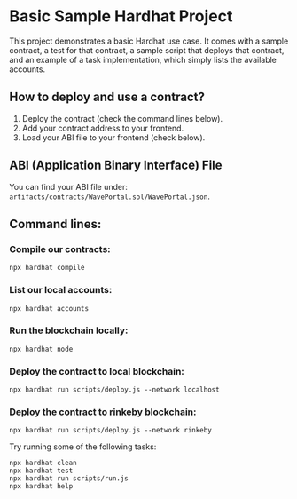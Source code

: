 # Basic Sample Hardhat Project

This project demonstrates a basic Hardhat use case. It comes with a sample contract, a test for that contract, a sample script that deploys that contract, and an example of a task implementation, which simply lists the available accounts.

## How to deploy and use a contract?
1. Deploy the contract (check the command lines below).
2. Add your contract address to your frontend.
3. Load your ABI file to your frontend (check below).

## ABI (Application Binary Interface) File
You can find your ABI file under: `artifacts/contracts/WavePortal.sol/WavePortal.json`.
## Command lines:
### Compile our contracts:

```shell
npx hardhat compile
```

### List our local accounts:

```shell
npx hardhat accounts
```

### Run the blockchain locally:

```shell
npx hardhat node
```

### Deploy the contract to local blockchain:

```shell
npx hardhat run scripts/deploy.js --network localhost
```

### Deploy the contract to rinkeby blockchain:

```shell
npx hardhat run scripts/deploy.js --network rinkeby
```

Try running some of the following tasks:

```shell
npx hardhat clean
npx hardhat test
npx hardhat run scripts/run.js
npx hardhat help
```
